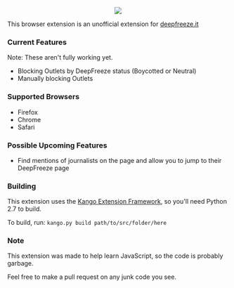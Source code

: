 <p align="center">
  <img src="http://i.imgur.com/xsBy9vN.png"/>
</p>

This browser extension is an unofficial extension for [deepfreeze.it](http://deepfreeze.it)

### Current Features
Note: These aren't fully working yet.
 * Blocking Outlets by DeepFreeze status (Boycotted or Neutral)
 * Manually blocking Outlets

### Supported Browsers
 * Firefox
 * Chrome
 * Safari

### Possible Upcoming Features
 * Find mentions of journalists on the page and allow you to jump to their DeepFreeze page

### Building
This extension uses the [Kango Extension Framework](http://kangoextensions.com/), so you'll need Python 2.7 to build.

To build, run:
```kango.py build path/to/src/folder/here```

### Note
This extension was made to help learn JavaScript, so the code is probably garbage.

Feel free to make a pull request on any junk code you see.
